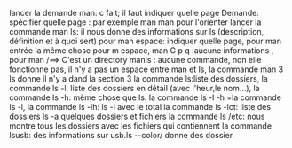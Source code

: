 lancer la demande man: c fait; il faut indiquer quelle page
Demande: spécifier quelle page : par exemple man man pour l'orienter
lancer la commande man ls: il nous donne des informations sur ls (description, définition et à quoi sert)
pour man espace: indiquer quelle page, pour man entrée la même chose pour m espace, man G p q :aucune informations , pour man /==> C'est un directory
manls : aucune commande, non elle fonctionne pas, il n'y a pas un espace entre man et ls, la commande man 3 ls donne  il n'y a dand la section 3
la commande ls:liste des dossiers, la commande ls -l: liste des dossiers en détail (avec l'heur,le nom...), la commande ls -h: même chose que ls. la commande ls -l -h =la commande ls -l, la commande ls -lh: ls -l avec le total
la commande ls -lct: liste des dossiers ls -a quelques dossiers et fichiers la commande ls /etc: nous montre tous les dossiers avec les fichiers qui contiennent la commande lsusb: des informations sur usb.ls --color/ donne des dossier.